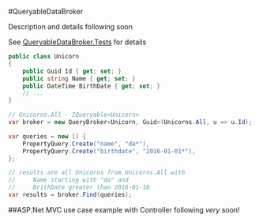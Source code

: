 #QueryableDataBroker

Description and details following soon

See [QueryableDataBroker.Tests](./QueryableDataBroker.Tests) for details

```cs
public class Unicorn
{
    public Guid Id { get; set; }
    public string Name { get; set; }
    public DateTime BirthDate { get; set; }
    // ...
}
```

```cs
// Unicorns.All - IQueryable<Unicorn>
var broker = new QueryBroker<Unicorn, Guid>(Unicorns.All, u => u.Id);

var queries = new [] {
    PropertyQuery.Create("name", "da*"),
    PropertyQuery.Create("birthdate", "2016-01-01*"),
};

// results are all Unicorns from Unicorns.All with
//     Name starting with "da" and 
//     BrithDate greater than 2016-01-10
var results = broker.Find(queries);
```

##ASP.Net MVC use case example with Controller following *very* soon!